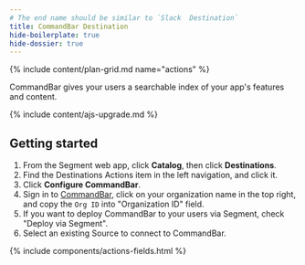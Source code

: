 ```yaml
---
# The end name should be similar to `Slack  Destination`
title: CommandBar Destination
hide-boilerplate: true
hide-dossier: true
---
```


<!-- This template is meant for Actions-based destinations that do not have an existing Classic or non-Actions-based version. For Actions Destinations that are a new version of a classic destination, see the doc-template-update.md template. -->

{% include content/plan-grid.md name="actions" %}

<!-- Include a brief description of the destination here, along with a link to your website. -->

CommandBar gives your users a searchable index of your app's features and content.

<!-- This include describes the requirement of A.js 2.0 or higher for Actions compatibility, and is required if your destination has a web component. -->

{% include content/ajs-upgrade.md %}

<!-- The section below explains how to enable and configure the destination. Include any configuration steps not captured below. For example, obtaining an API key from your platform and any configuration steps required to connect to the destination. -->

## Getting started

1. From the Segment web app, click **Catalog**, then click **Destinations**.
2. Find the Destinations Actions item in the left navigation, and click it.
3. Click **Configure CommandBar**.
4. Sign in to [CommandBar](app.commandbar.com/login), click on your organization name in the top right, and copy the `Org ID` into "Organization ID" field.
5. If you want to deploy CommandBar to your users via Segment, check "Deploy via Segment".
6. Select an existing Source to connect to CommandBar.

<!-- The line below renders a table of connection settings (if applicable), Pre-built Mappings, and available actions. -->

{% include components/actions-fields.html %}

<!--
Additional Context

Include additional information that you think will be useful to the user here. For information that is specific to an individual mapping, please add that as a comment so that the Segment docs team can include it in the auto-generated content for that mapping.
-->
